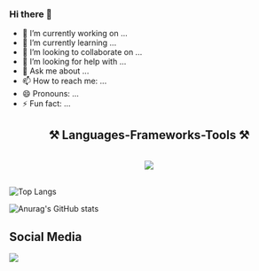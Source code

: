 ### Hi there 👋
- 🔭 I’m currently working on ...
- 🌱 I’m currently learning ...
- 👯 I’m looking to collaborate on ...
- 🤔 I’m looking for help with ...
- 💬 Ask me about ...
- 📫 How to reach me: ...
- 😄 Pronouns: ...
- ⚡ Fun fact: ...

<h2 align="center">⚒️ Languages-Frameworks-Tools ⚒️</h2>
<br/>
<div align="center">
    <img src="https://skillicons.dev/icons?i=java,typescript,javascript,nodejs,spring,html,css,tailwind,github,express,mongodb,hibernate,jquery,mysql,react,angular,maven,gradle,firebase,bootstrap,vscode,git,eclipse,postman,linux,idea,gcp" /><br>
 <br/>
</div>

![Top Langs](https://github-readme-stats.vercel.app/api/top-langs/?username=Pasinduhash&layout=compact)

![Anurag's GitHub stats](https://github-readme-stats.vercel.app/api?username=Pasinduhash&show_icons=true&theme=transparent)


## Social Media
<p align="left">
  <a href="https://skillicons.dev">
    <img src="https://skillicons.dev/icons?i=github,linkedin,Instagram,facebook" />
  </a>
</p>
</p>

<br/>

